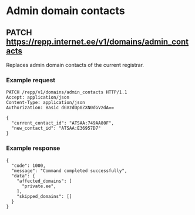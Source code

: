 # Admin domain contacts

## PATCH https://repp.internet.ee/v1/domains/admin_contacts
Replaces admin domain contacts of the current registrar.

### Example request
```
PATCH /repp/v1/domains/admin_contacts HTTP/1.1
Accept: application/json
Content-Type: application/json
Authorization: Basic dGVzdDp0ZXN0dGVzdA==

{
  "current_contact_id": "ATSAA:749AA80F",
  "new_contact_id": "ATSAA:E36957D7"
}
```
### Example response
```
{
  "code": 1000,
  "message": "Command completed successfully",
  "data": {
    "affected_domains": [
      "private.ee",
    ],
    "skipped_domains": []
  }
}
```
